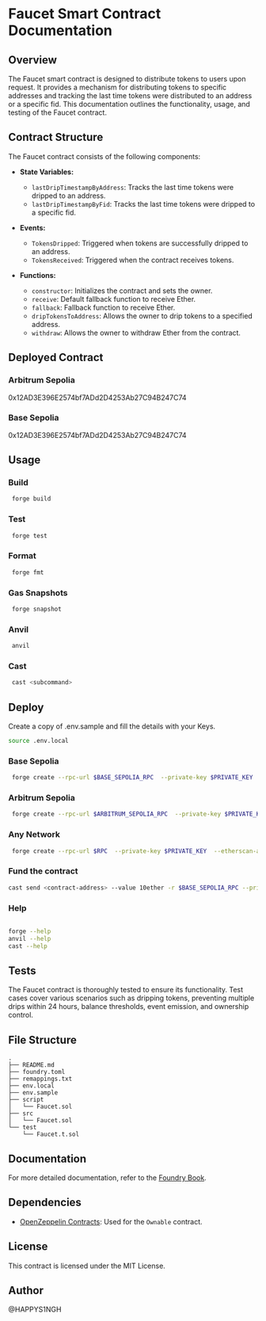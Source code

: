 # Faucet Smart Contract Documentation

## Overview

The Faucet smart contract is designed to distribute tokens to users upon request. It provides a mechanism for distributing tokens to specific addresses and tracking the last time tokens were distributed to an address or a specific fid. This documentation outlines the functionality, usage, and testing of the Faucet contract.

## Contract Structure

The Faucet contract consists of the following components:

- **State Variables:**
  - `lastDripTimestampByAddress`: Tracks the last time tokens were dripped to an address.
  - `lastDripTimestampByFid`: Tracks the last time tokens were dripped to a specific fid.
- **Events:**

  - `TokensDripped`: Triggered when tokens are successfully dripped to an address.
  - `TokensReceived`: Triggered when the contract receives tokens.

- **Functions:**
  - `constructor`: Initializes the contract and sets the owner.
  - `receive`: Default fallback function to receive Ether.
  - `fallback`: Fallback function to receive Ether.
  - `dripTokensToAddress`: Allows the owner to drip tokens to a specified address.
  - `withdraw`: Allows the owner to withdraw Ether from the contract.

## Deployed Contract

### Arbitrum Sepolia

0x12AD3E396E2574bf7ADd2D4253Ab27C94B247C74

### Base Sepolia

0x12AD3E396E2574bf7ADd2D4253Ab27C94B247C74

## Usage

### Build

```bash
 forge build
```

### Test

```bash
 forge test
```

### Format

```bash
 forge fmt
```

### Gas Snapshots

```bash
 forge snapshot
```

### Anvil

```bash
 anvil
```

### Cast

```bash
 cast <subcommand>
```

## Deploy

Create a copy of .env.sample and fill the details with your Keys.

```bash
source .env.local
```

### Base Sepolia

```bash
 forge create --rpc-url $BASE_SEPOLIA_RPC  --private-key $PRIVATE_KEY  --etherscan-api-key $BASESCAN_SEPOLIA_API_KEY --verify src/Faucet.sol:Faucet
```

### Arbitrum Sepolia

```bash
 forge create --rpc-url $ARBITRUM_SEPOLIA_RPC  --private-key $PRIVATE_KEY  --etherscan-api-key $ARBISCAN_SEPOLIA_API_KEY --verify src/Faucet.sol:Faucet
```

### Any Network

```bash
 forge create --rpc-url $RPC  --private-key $PRIVATE_KEY  --etherscan-api-key $ETHERSCAN_API_KEY --verify src/Faucet.sol:Faucet
```

### Fund the contract

```bash
cast send <contract-address> --value 10ether -r $BASE_SEPOLIA_RPC --private-key $PRIVATE_KEY  --etherscan-api-key $BASESCAN_SEPOLIA_API_KEY
```

### Help

```bash

forge --help
anvil --help
cast --help
```

## Tests

The Faucet contract is thoroughly tested to ensure its functionality. Test cases cover various scenarios such as dripping tokens, preventing multiple drips within 24 hours, balance thresholds, event emission, and ownership control.

## File Structure

```
.
├── README.md
├── foundry.toml
├── remappings.txt
├── env.local
├── env.sample
├── script
│   └── Faucet.sol
├── src
│   └── Faucet.sol
└── test
    └── Faucet.t.sol
```

## Documentation

For more detailed documentation, refer to the [Foundry Book](https://book.getfoundry.sh/).

## Dependencies

- [OpenZeppelin Contracts](https://github.com/OpenZeppelin/openzeppelin-contracts): Used for the `Ownable` contract.

## License

This contract is licensed under the MIT License.

## Author

@HAPPYS1NGH
